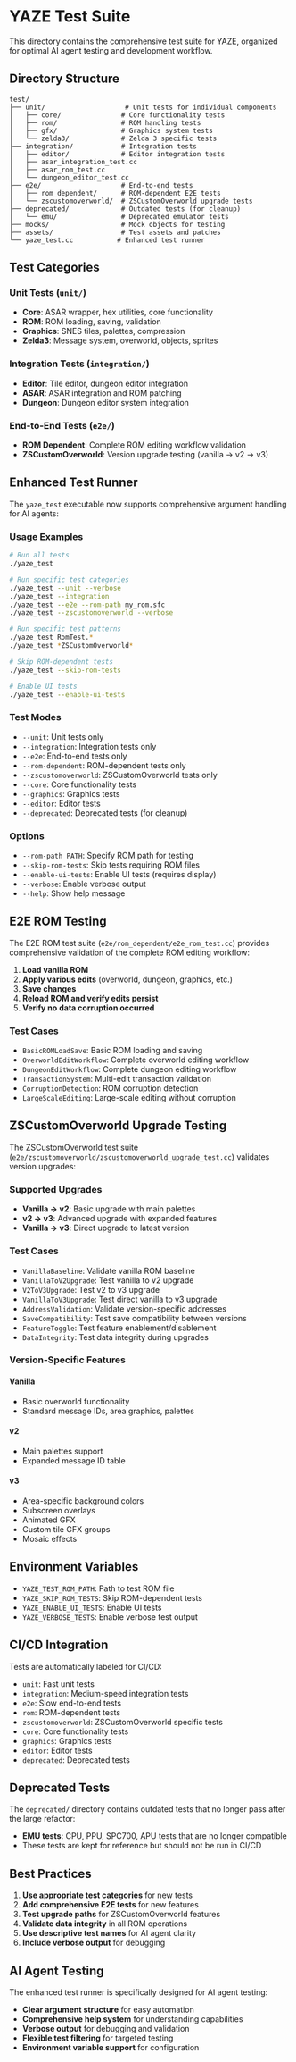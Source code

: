 # YAZE Test Suite

This directory contains the comprehensive test suite for YAZE, organized for optimal AI agent testing and development workflow.

## Directory Structure

```
test/
├── unit/                    # Unit tests for individual components
│   ├── core/               # Core functionality tests
│   ├── rom/                # ROM handling tests
│   ├── gfx/                # Graphics system tests
│   └── zelda3/             # Zelda 3 specific tests
├── integration/            # Integration tests
│   ├── editor/             # Editor integration tests
│   ├── asar_integration_test.cc
│   ├── asar_rom_test.cc
│   └── dungeon_editor_test.cc
├── e2e/                    # End-to-end tests
│   ├── rom_dependent/      # ROM-dependent E2E tests
│   └── zscustomoverworld/  # ZSCustomOverworld upgrade tests
├── deprecated/             # Outdated tests (for cleanup)
│   └── emu/                # Deprecated emulator tests
├── mocks/                  # Mock objects for testing
├── assets/                 # Test assets and patches
└── yaze_test.cc           # Enhanced test runner
```

## Test Categories

### Unit Tests (`unit/`)
- **Core**: ASAR wrapper, hex utilities, core functionality
- **ROM**: ROM loading, saving, validation
- **Graphics**: SNES tiles, palettes, compression
- **Zelda3**: Message system, overworld, objects, sprites

### Integration Tests (`integration/`)
- **Editor**: Tile editor, dungeon editor integration
- **ASAR**: ASAR integration and ROM patching
- **Dungeon**: Dungeon editor system integration

### End-to-End Tests (`e2e/`)
- **ROM Dependent**: Complete ROM editing workflow validation
- **ZSCustomOverworld**: Version upgrade testing (vanilla → v2 → v3)

## Enhanced Test Runner

The `yaze_test` executable now supports comprehensive argument handling for AI agents:

### Usage Examples

```bash
# Run all tests
./yaze_test

# Run specific test categories
./yaze_test --unit --verbose
./yaze_test --integration
./yaze_test --e2e --rom-path my_rom.sfc
./yaze_test --zscustomoverworld --verbose

# Run specific test patterns
./yaze_test RomTest.*
./yaze_test *ZSCustomOverworld*

# Skip ROM-dependent tests
./yaze_test --skip-rom-tests

# Enable UI tests
./yaze_test --enable-ui-tests
```

### Test Modes

- `--unit`: Unit tests only
- `--integration`: Integration tests only
- `--e2e`: End-to-end tests only
- `--rom-dependent`: ROM-dependent tests only
- `--zscustomoverworld`: ZSCustomOverworld tests only
- `--core`: Core functionality tests
- `--graphics`: Graphics tests
- `--editor`: Editor tests
- `--deprecated`: Deprecated tests (for cleanup)

### Options

- `--rom-path PATH`: Specify ROM path for testing
- `--skip-rom-tests`: Skip tests requiring ROM files
- `--enable-ui-tests`: Enable UI tests (requires display)
- `--verbose`: Enable verbose output
- `--help`: Show help message

## E2E ROM Testing

The E2E ROM test suite (`e2e/rom_dependent/e2e_rom_test.cc`) provides comprehensive validation of the complete ROM editing workflow:

1. **Load vanilla ROM**
2. **Apply various edits** (overworld, dungeon, graphics, etc.)
3. **Save changes**
4. **Reload ROM and verify edits persist**
5. **Verify no data corruption occurred**

### Test Cases

- `BasicROMLoadSave`: Basic ROM loading and saving
- `OverworldEditWorkflow`: Complete overworld editing workflow
- `DungeonEditWorkflow`: Complete dungeon editing workflow
- `TransactionSystem`: Multi-edit transaction validation
- `CorruptionDetection`: ROM corruption detection
- `LargeScaleEditing`: Large-scale editing without corruption

## ZSCustomOverworld Upgrade Testing

The ZSCustomOverworld test suite (`e2e/zscustomoverworld/zscustomoverworld_upgrade_test.cc`) validates version upgrades:

### Supported Upgrades

- **Vanilla → v2**: Basic upgrade with main palettes
- **v2 → v3**: Advanced upgrade with expanded features
- **Vanilla → v3**: Direct upgrade to latest version

### Test Cases

- `VanillaBaseline`: Validate vanilla ROM baseline
- `VanillaToV2Upgrade`: Test vanilla to v2 upgrade
- `V2ToV3Upgrade`: Test v2 to v3 upgrade
- `VanillaToV3Upgrade`: Test direct vanilla to v3 upgrade
- `AddressValidation`: Validate version-specific addresses
- `SaveCompatibility`: Test save compatibility between versions
- `FeatureToggle`: Test feature enablement/disablement
- `DataIntegrity`: Test data integrity during upgrades

### Version-Specific Features

#### Vanilla
- Basic overworld functionality
- Standard message IDs, area graphics, palettes

#### v2
- Main palettes support
- Expanded message ID table

#### v3
- Area-specific background colors
- Subscreen overlays
- Animated GFX
- Custom tile GFX groups
- Mosaic effects

## Environment Variables

- `YAZE_TEST_ROM_PATH`: Path to test ROM file
- `YAZE_SKIP_ROM_TESTS`: Skip ROM-dependent tests
- `YAZE_ENABLE_UI_TESTS`: Enable UI tests
- `YAZE_VERBOSE_TESTS`: Enable verbose test output

## CI/CD Integration

Tests are automatically labeled for CI/CD:

- `unit`: Fast unit tests
- `integration`: Medium-speed integration tests
- `e2e`: Slow end-to-end tests
- `rom`: ROM-dependent tests
- `zscustomoverworld`: ZSCustomOverworld specific tests
- `core`: Core functionality tests
- `graphics`: Graphics tests
- `editor`: Editor tests
- `deprecated`: Deprecated tests

## Deprecated Tests

The `deprecated/` directory contains outdated tests that no longer pass after the large refactor:

- **EMU tests**: CPU, PPU, SPC700, APU tests that are no longer compatible
- These tests are kept for reference but should not be run in CI/CD

## Best Practices

1. **Use appropriate test categories** for new tests
2. **Add comprehensive E2E tests** for new features
3. **Test upgrade paths** for ZSCustomOverworld features
4. **Validate data integrity** in all ROM operations
5. **Use descriptive test names** for AI agent clarity
6. **Include verbose output** for debugging

## AI Agent Testing

The enhanced test runner is specifically designed for AI agent testing:

- **Clear argument structure** for easy automation
- **Comprehensive help system** for understanding capabilities
- **Verbose output** for debugging and validation
- **Flexible test filtering** for targeted testing
- **Environment variable support** for configuration
